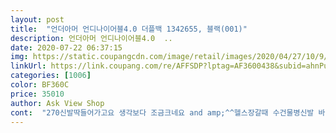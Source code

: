 ```yaml
---
layout: post 
title:  "언더아머 언디나이어블4.0 더플백 1342655, 블랙(001)" 
description: 언더아머 언디나이어블4.0  ..
date: 2020-07-22 06:37:15 
img: https://static.coupangcdn.com/image/retail/images/2020/04/27/10/9/e4cdaba0-f13d-4004-beaa-37b403e27464.jpg 
linkUrl: https://link.coupang.com/re/AFFSDP?lptag=AF3600438&subid=ahnPublicAsk&pageKey=1514391272&itemId=2599415991&vendorItemId=70590635382&traceid=V0-113-93e63a48d6491176 
categories: [1006] 
color: BF360C 
price: 35010 
author: Ask View Shop 
cont:  "270신발딱들어가고요 생각보다 조금크네요 and amp;^^헬스장갈때 수건물병신발 바리바리 들고가기힘들어구매했어요<br/>생각보다 사이즈가 큽니다.<br/> 하지만 품질은 좋아요<br/>완추천입니다<br/>저렴하고 튼튼하고 이뿌고<br/>코스트코보다 싼것같아요<br/>튼튼해보입니도<br/>" 
---
```


